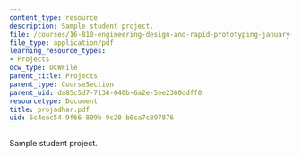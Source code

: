 ```yaml
---
content_type: resource
description: Sample student project.
file: /courses/16-810-engineering-design-and-rapid-prototyping-january-iap-2007/5c4eac549f66809b9c20b0ca7c897876_projadhar.pdf
file_type: application/pdf
learning_resource_types:
- Projects
ocw_type: OCWFile
parent_title: Projects
parent_type: CourseSection
parent_uid: da85c5d7-7134-040b-6a2e-5ee2360ddff0
resourcetype: Document
title: projadhar.pdf
uid: 5c4eac54-9f66-809b-9c20-b0ca7c897876
---
```

Sample student project.

